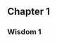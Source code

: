 <!--
Copyright (c) 2023 Eikloof
SPDX-License-Identifier: BSD-2-Clause-Patent
-->
## Chapter 1

### Wisdom 1
